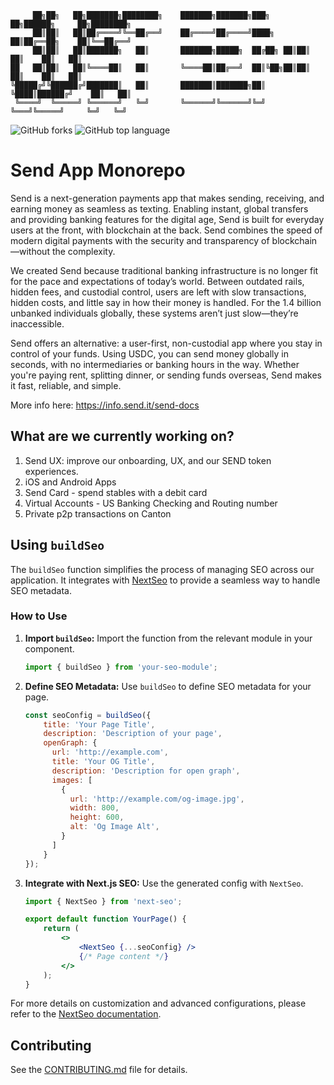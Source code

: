 ```
     ██╗██╗   ██╗███████╗████████╗    ███████╗███████╗███╗   ██╗██████╗     ██╗████████╗
     ██║██║   ██║██╔════╝╚══██╔══╝    ██╔════╝██╔════╝████╗  ██║██╔══██╗    ██║╚══██╔══╝
     ██║██║   ██║███████╗   ██║       ███████╗█████╗  ██╔██╗ ██║██║  ██║    ██║   ██║
██   ██║██║   ██║╚════██║   ██║       ╚════██║██╔══╝  ██║╚██╗██║██║  ██║    ██║   ██║
╚█████╔╝╚██████╔╝███████║   ██║       ███████║███████╗██║ ╚████║██████╔╝    ██║   ██║
 ╚════╝  ╚═════╝ ╚══════╝   ╚═╝       ╚══════╝╚══════╝╚═╝  ╚═══╝╚═════╝     ╚═╝   ╚═╝
```

![GitHub forks](https://img.shields.io/github/forks/0xsend/sendapp?style=social)
![GitHub top language](https://img.shields.io/github/languages/top/0xsend/sendapp?color=yellow)

# Send App Monorepo

Send is a next-generation payments app that makes sending, receiving, and earning money as seamless as texting. Enabling instant, global transfers and providing banking features for the digital age, Send is built for everyday users at the front, with blockchain at the back. Send combines the speed of modern digital payments with the security and transparency of blockchain—without the complexity.

We created Send because traditional banking infrastructure is no longer fit for the pace and expectations of today’s world. Between outdated rails, hidden fees, and custodial control, users are left with slow transactions, hidden costs, and little say in how their money is handled. For the 1.4 billion unbanked individuals globally, these systems aren’t just slow—they’re inaccessible.

Send offers an alternative: a user-first, non-custodial app where you stay in control of your funds. Using USDC, you can send money globally in seconds, with no intermediaries or banking hours in the way. Whether you're paying rent, splitting dinner, or sending funds overseas, Send makes it fast, reliable, and simple.

More info here: https://info.send.it/send-docs

## What are we currently working on?
1. Send UX: improve our onboarding, UX, and our SEND token experiences.
2. iOS and Android Apps
3. Send Card - spend stables with a debit card
4. Virtual Accounts - US Banking Checking and Routing number
5. Private p2p transactions on Canton

## Using `buildSeo`

The `buildSeo` function simplifies the process of managing SEO across our application. It integrates with [NextSeo](https://github.com/garmeeh/next-seo) to provide a seamless way to handle SEO metadata.

### How to Use

1. **Import `buildSeo`:** Import the function from the relevant module in your component.
   
   ```javascript
   import { buildSeo } from 'your-seo-module';
   ```

2. **Define SEO Metadata:** Use `buildSeo` to define SEO metadata for your page.
   
   ```javascript
   const seoConfig = buildSeo({
       title: 'Your Page Title',
       description: 'Description of your page',
       openGraph: {
         url: 'http://example.com',
         title: 'Your OG Title',
         description: 'Description for open graph',
         images: [
           {
             url: 'http://example.com/og-image.jpg',
             width: 800,
             height: 600,
             alt: 'Og Image Alt',
           }
         ]
       }
   });
   ```

3. **Integrate with Next.js SEO:** Use the generated config with `NextSeo`.
   
   ```jsx
   import { NextSeo } from 'next-seo';

   export default function YourPage() {
       return (
           <>
               <NextSeo {...seoConfig} />
               {/* Page content */}
           </>
       );
   }
   ```

For more details on customization and advanced configurations, please refer to the [NextSeo documentation](https://github.com/garmeeh/next-seo).

## Contributing

See the [CONTRIBUTING.md](CONTRIBUTING.md) file for details.

